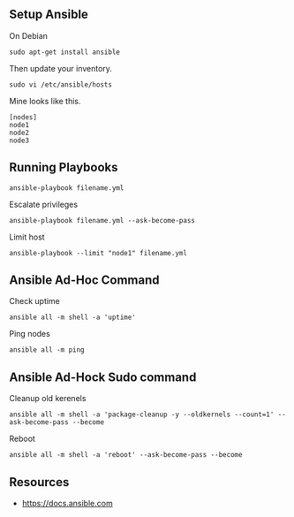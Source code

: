 
## Setup Ansible 

On Debian 

`sudo apt-get install ansible`

Then update your inventory.

`sudo vi /etc/ansible/hosts`

Mine looks like this.

```
[nodes]
node1
node2
node3
```

## Running Playbooks

`ansible-playbook filename.yml`

Escalate privileges

`ansible-playbook filename.yml --ask-become-pass`

Limit host

`ansible-playbook --limit "node1" filename.yml`

## Ansible Ad-Hoc Command

Check uptime

`ansible all -m shell -a 'uptime'`

Ping nodes

`ansible all -m ping`

## Ansible Ad-Hock Sudo command

Cleanup old kerenels

`ansible all -m shell -a 'package-cleanup -y --oldkernels --count=1' --ask-become-pass --become`

Reboot

`ansible all -m shell -a 'reboot' --ask-become-pass --become`

## Resources

* https://docs.ansible.com
